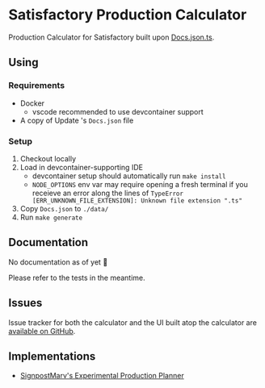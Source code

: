 # Satisfactory Production Calculator

Production Calculator for Satisfactory built upon [Docs.json.ts](https://github.com/Satisfactory-Clips-Archive/Docs.json.ts).

## Using

### Requirements

-   Docker
    -   vscode recommended to use devcontainer support
-   A copy of Update 's `Docs.json` file

### Setup

1. Checkout locally
1. Load in devcontainer-supporting IDE
    - devcontainer setup should automatically run `make install`
    - `NODE_OPTIONS` env var may require opening a fresh terminal if you
      receieve an error along the lines of
      `TypeError [ERR_UNKNOWN_FILE_EXTENSION]: Unknown file extension ".ts"`
1. Copy `Docs.json` to `./data/`
1. Run `make generate`

## Documentation

No documentation as of yet 😬

Please refer to the tests in the meantime.

## Issues

Issue tracker for both the calculator and the UI built atop the calculator are [available on GitHub](https://github.com/users/SignpostMarv/projects/1).

## Implementations

-   [SignpostMarv's Experimental Production Planner](https://tools.satisfactory.video/experimental-production-planner/)
